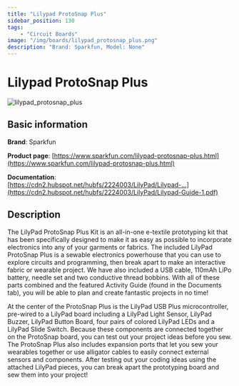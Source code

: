 ```yaml
---
title: "Lilypad ProtoSnap Plus"
sidebar_position: 130
tags:
    - "Circuit Boards"
image: "/img/boards/lilypad_protosnap_plus.png"
description: "Brand: Sparkfun, Model: None"
---
```

# Lilypad ProtoSnap Plus

![lilypad_protosnap_plus](/img/boards/lilypad_protosnap_plus.png)

## Basic information

**Brand**: Sparkfun

**Product page**: [https://www.sparkfun.com/lilypad-protosnap-plus.html](https://www.sparkfun.com/lilypad-protosnap-plus.html)

**Documentation**: [https://cdn2.hubspot.net/hubfs/2224003/LilyPad/Lilypad-...](https://cdn2.hubspot.net/hubfs/2224003/LilyPad/Lilypad-Guide-1.pdf)

## Description

The LilyPad ProtoSnap Plus Kit is an all\-in\-one e\-textile prototyping kit that has been specifically designed to make it as easy as possible to incorporate electronics into any of your garments or fabrics\. The included LilyPad ProtoSnap Plus is a sewable electronics powerhouse that you can use to explore circuits and programming, then break apart to make an interactive fabric or wearable project\. We have also included a USB cable, 110mAh LiPo battery, needle set and two conductive thread bobbins\. With all of these parts combined and the featured Activity Guide \(found in the Documents tab\), you will be able to plan and create fantastic projects in no time\!



At the center of the ProtoSnap Plus is the LilyPad USB Plus microcontroller, pre\-wired to a LilyPad board including a LilyPad Light Sensor, LilyPad Buzzer, LilyPad Button Board, four pairs of colored LilyPad LEDs and a LilyPad Slide Switch\. Because these components are connected together on the ProtoSnap board, you can test out your project ideas before you sew\. The ProtoSnap Plus also includes expansion ports that let you sew your wearables together or use alligator cables to easily connect external sensors and components\. After testing out your coding ideas using the attached LilyPad pieces, you can break apart the prototyping board and sew them into your project\!

